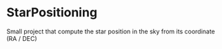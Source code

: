 # StarPositioning

Small project that compute the star position in the sky from its coordinate (RA / DEC)


